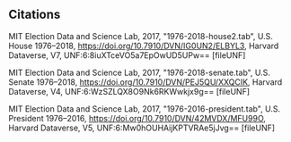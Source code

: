 ## Citations

 MIT Election Data and Science Lab, 2017, "1976-2018-house2.tab", U.S. House 1976–2018, https://doi.org/10.7910/DVN/IG0UN2/ELBYL3, Harvard Dataverse, V7, UNF:6:8iuXTceVO5a7EpOwUD5UPw== [fileUNF]

 MIT Election Data and Science Lab, 2017, "1976-2018-senate.tab", U.S. Senate 1976–2018, https://doi.org/10.7910/DVN/PEJ5QU/XXQCIK, Harvard Dataverse, V4, UNF:6:WzSZLQX8O9Nk6RKWwkjx9g== [fileUNF]

 MIT Election Data and Science Lab, 2017, "1976-2016-president.tab", U.S. President 1976–2016, https://doi.org/10.7910/DVN/42MVDX/MFU99O, Harvard Dataverse, V5, UNF:6:Mw0hOUHAijKPTVRAe5jJvg== [fileUNF]

